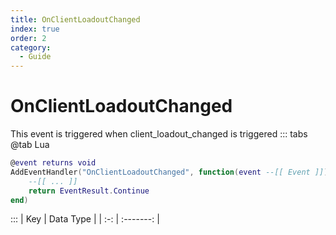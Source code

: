 ```yaml
---
title: OnClientLoadoutChanged
index: true
order: 2
category:
  - Guide
---
```


# OnClientLoadoutChanged
This event is triggered when client_loadout_changed is triggered
::: tabs
@tab Lua
```lua
@event returns void
AddEventHandler("OnClientLoadoutChanged", function(event --[[ Event ]])
    --[[ ... ]]
    return EventResult.Continue
end)
```

:::
| Key | Data Type |
| :-: | :-------: |